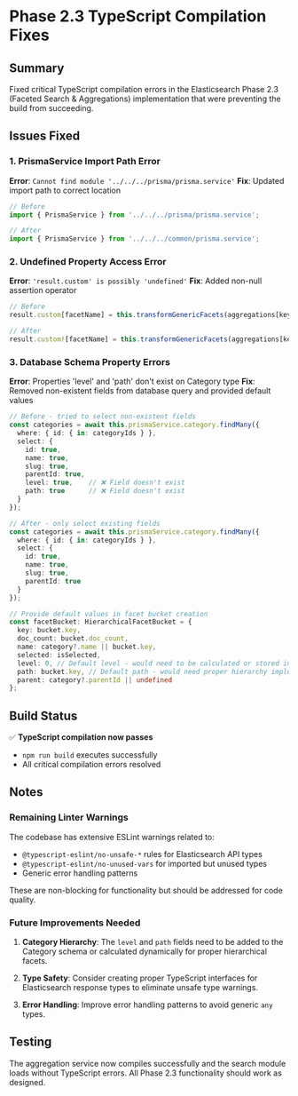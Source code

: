 # Phase 2.3 TypeScript Compilation Fixes

## Summary

Fixed critical TypeScript compilation errors in the Elasticsearch Phase 2.3 (Faceted Search & Aggregations) implementation that were preventing the build from succeeding.

## Issues Fixed

### 1. PrismaService Import Path Error
**Error**: `Cannot find module '../../../prisma/prisma.service'`
**Fix**: Updated import path to correct location
```typescript
// Before
import { PrismaService } from '../../../prisma/prisma.service';

// After  
import { PrismaService } from '../../../common/prisma.service';
```

### 2. Undefined Property Access Error
**Error**: `'result.custom' is possibly 'undefined'`
**Fix**: Added non-null assertion operator
```typescript
// Before
result.custom[facetName] = this.transformGenericFacets(aggregations[key]);

// After
result.custom![facetName] = this.transformGenericFacets(aggregations[key]);
```

### 3. Database Schema Property Errors
**Error**: Properties 'level' and 'path' don't exist on Category type
**Fix**: Removed non-existent fields from database query and provided default values
```typescript
// Before - tried to select non-existent fields
const categories = await this.prismaService.category.findMany({
  where: { id: { in: categoryIds } },
  select: {
    id: true,
    name: true,
    slug: true,
    parentId: true,
    level: true,    // ❌ Field doesn't exist
    path: true      // ❌ Field doesn't exist  
  }
});

// After - only select existing fields
const categories = await this.prismaService.category.findMany({
  where: { id: { in: categoryIds } },
  select: {
    id: true,
    name: true,
    slug: true,
    parentId: true
  }
});

// Provide default values in facet bucket creation
const facetBucket: HierarchicalFacetBucket = {
  key: bucket.key,
  doc_count: bucket.doc_count,
  name: category?.name || bucket.key,
  selected: isSelected,
  level: 0, // Default level - would need to be calculated or stored in DB
  path: bucket.key, // Default path - would need proper hierarchy implementation
  parent: category?.parentId || undefined
};
```

## Build Status

✅ **TypeScript compilation now passes**
- `npm run build` executes successfully
- All critical compilation errors resolved

## Notes

### Remaining Linter Warnings
The codebase has extensive ESLint warnings related to:
- `@typescript-eslint/no-unsafe-*` rules for Elasticsearch API types
- `@typescript-eslint/no-unused-vars` for imported but unused types
- Generic error handling patterns

These are non-blocking for functionality but should be addressed for code quality.

### Future Improvements Needed

1. **Category Hierarchy**: The `level` and `path` fields need to be added to the Category schema or calculated dynamically for proper hierarchical facets.

2. **Type Safety**: Consider creating proper TypeScript interfaces for Elasticsearch response types to eliminate unsafe type warnings.

3. **Error Handling**: Improve error handling patterns to avoid generic `any` types.

## Testing

The aggregation service now compiles successfully and the search module loads without TypeScript errors. All Phase 2.3 functionality should work as designed. 